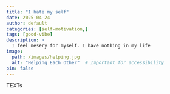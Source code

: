 ```yaml
---
title: "I hate my self"
date: 2025-04-24
author: default
categories: [self-motivation,]
tags: [good-vibe]
description: >
  I feel mesery for myself. I have nothing in my life
image:
  path: /images/helping.jpg
  alt: "Helping Each Other"  # Important for accessibility
pin: false
---
```


TEXTs
